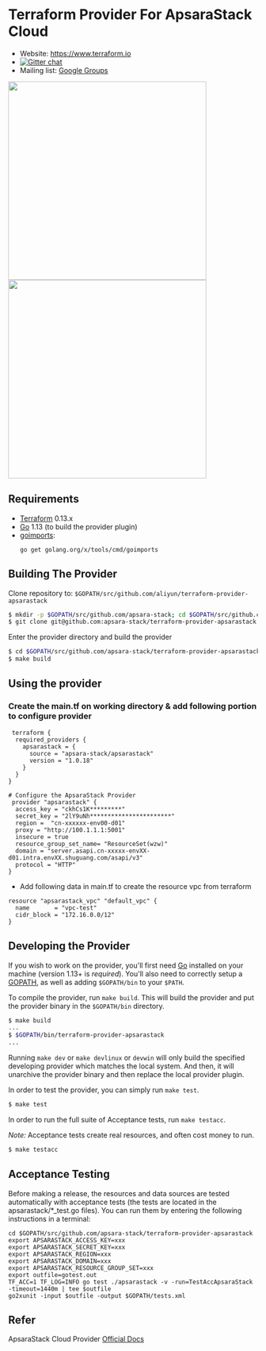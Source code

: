 Terraform Provider For ApsaraStack Cloud
==================



- Website: https://www.terraform.io
- [![Gitter chat](https://badges.gitter.im/hashicorp-terraform/Lobby.png)](https://gitter.im/hashicorp-terraform/Lobby)
- Mailing list: [Google Groups](http://groups.google.com/group/terraform-tool)

<img src="https://cdn.rawgit.com/hashicorp/terraform-website/master/content/source/assets/images/logo-hashicorp.svg" width="400px"> 


<img src="https://www.datocms-assets.com/2885/1506527326-color.svg" width="400px">

Requirements
------------

-	[Terraform](https://www.terraform.io/downloads.html) 0.13.x
-	[Go](https://golang.org/doc/install) 1.13 (to build the provider plugin)
-   [goimports](https://godoc.org/golang.org/x/tools/cmd/goimports):
    ```
    go get golang.org/x/tools/cmd/goimports
    ```

Building The Provider
---------------------

Clone repository to: `$GOPATH/src/github.com/aliyun/terraform-provider-apsarastack`

```sh
$ mkdir -p $GOPATH/src/github.com/apsara-stack; cd $GOPATH/src/github.com/apsara-stack
$ git clone git@github.com:apsara-stack/terraform-provider-apsarastack
```

Enter the provider directory and build the provider

```sh
$ cd $GOPATH/src/github.com/apsara-stack/terraform-provider-apsarastack
$ make build
```

Using the provider
----------------------
### Create the main.tf on working directory & add following portion to configure provider

````
 terraform {
  required_providers {
    apsarastack = {
      source = "apsara-stack/apsarastack"
      version = "1.0.18"
    }
  }
}

# Configure the ApsaraStack Provider
 provider "apsarastack" {
  access_key = "ckhCs1K*********"
  secret_key = "2lY9uNh***********************"
  region =  "cn-xxxxxx-env00-d01"
  proxy = "http://100.1.1.1:5001"
  insecure = true
  resource_group_set_name= "ResourceSet(wzw)"
  domain = "server.asapi.cn-xxxxx-envXX-d01.intra.envXX.shuguang.com/asapi/v3"
  protocol = "HTTP"
}
````                                               
- Add following data in main.tf to create the resource vpc from terraform
```
resource "apsarastack_vpc" "default_vpc" {
  name       = "vpc-test"
  cidr_block = "172.16.0.0/12"
}
```

Developing the Provider
---------------------------

If you wish to work on the provider, you'll first need [Go](http://www.golang.org) installed on your machine (version 1.13+ is *required*). You'll also need to correctly setup a [GOPATH](http://golang.org/doc/code.html#GOPATH), as well as adding `$GOPATH/bin` to your `$PATH`.

To compile the provider, run `make build`. This will build the provider and put the provider binary in the `$GOPATH/bin` directory.

```sh
$ make build
...
$ $GOPATH/bin/terraform-provider-apsarastack
...
```

Running `make dev` or `make devlinux` or `devwin` will only build the specified developing provider which matches the local system.
And then, it will unarchive the provider binary and then replace the local provider plugin.

In order to test the provider, you can simply run `make test`.

```sh
$ make test
```

In order to run the full suite of Acceptance tests, run `make testacc`.

*Note:* Acceptance tests create real resources, and often cost money to run.

```sh
$ make testacc
```

## Acceptance Testing
Before making a release, the resources and data sources are tested automatically with acceptance tests (the tests are located in the apsarastack/*_test.go files).
You can run them by entering the following instructions in a terminal:
```
cd $GOPATH/src/github.com/apsara-stack/terraform-provider-apsarastack
export APSARASTACK_ACCESS_KEY=xxx
export APSARASTACK_SECRET_KEY=xxx
export APSARASTACK_REGION=xxx
export APSARASTACK_DOMAIN=xxx
export APSARASTACK_RESOURCE_GROUP_SET=xxx
export outfile=gotest.out
TF_ACC=1 TF_LOG=INFO go test ./apsarastack -v -run=TestAccApsaraStack -timeout=1440m | tee $outfile
go2xunit -input $outfile -output $GOPATH/tests.xml
```


## Refer

ApsaraStack Cloud Provider [Official Docs](https://registry.terraform.io/providers/apsara-stack/apsarastack/latest/docs)
